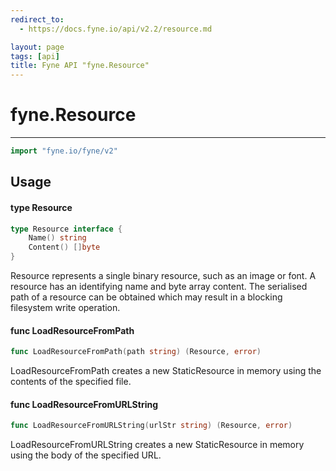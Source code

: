 ```yaml
---
redirect_to:
  - https://docs.fyne.io/api/v2.2/resource.md

layout: page
tags: [api]
title: Fyne API "fyne.Resource"
---
```



# fyne.Resource
---
```go
import "fyne.io/fyne/v2"
```

## Usage

#### type Resource

```go
type Resource interface {
	Name() string
	Content() []byte
}
```

Resource represents a single binary resource, such as an image or font. A resource has an identifying name and byte array content. The serialised path of a resource can be obtained which may result in a blocking filesystem write operation.

#### func  LoadResourceFromPath

```go
func LoadResourceFromPath(path string) (Resource, error)
```
LoadResourceFromPath creates a new StaticResource in memory using the contents of the specified file.

#### func  LoadResourceFromURLString

```go
func LoadResourceFromURLString(urlStr string) (Resource, error)
```
LoadResourceFromURLString creates a new StaticResource in memory using the body of the specified URL.
